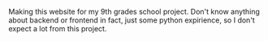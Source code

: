 Making this website for my 9th grades school project.
Don't know anything about backend or frontend in fact, just some python expirience, so I don't expect a lot from this project.
